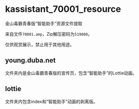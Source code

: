 # kassistant_70001_resource
金山毒霸青春版“智能助手”资源文件提取

来自文件`70001.amp`，Zip解压密码为`519000`。

仅供观赏展示，禁止用于其他用途。

## young.duba.net
文件夹内是金山毒霸青春版的宣传页，包含“智能助手”的Lottie动画。

## lottie
文件夹内包含index和“智能助手”动画的剥离版。
